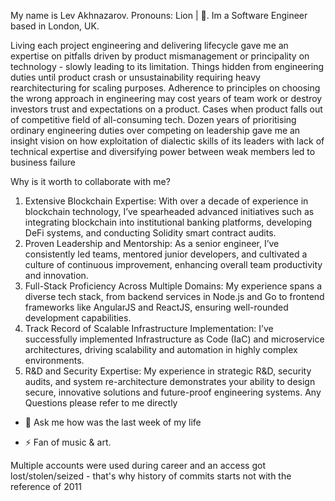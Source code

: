 My name is Lev Akhnazarov. Pronouns: Lion | 🦁. 
Im a Software Engineer based in London, UK.


Living each project engineering and delivering lifecycle gave me an expertise on pitfalls driven by product mismanagement or principality on technology - slowly leading to its limitation. 
Things hidden from engineering duties until product crash or unsustainability requiring heavy rearchitecturing for scaling purposes. 
Adherence to principles on choosing the wrong approach in engineering may cost years of team work or destroy investors trust and expectations on a product. 
Cases when product falls out of competitive field of all-consuming tech. 
Dozen years of prioritising ordinary engineering duties over competing 
on leadership gave me an insight vision on how exploitation of dialectic skills of its leaders with lack of technical expertise and diversifying power between weak members led to business failure

Why is it worth to collaborate with me?

  1.	Extensive Blockchain Expertise: With over a decade of experience in blockchain technology, I’ve spearheaded advanced initiatives such as integrating blockchain into institutional banking platforms, developing DeFi systems, and conducting Solidity smart contract audits.
  2.	Proven Leadership and Mentorship: As a senior engineer, I’ve consistently led teams, mentored junior developers, and cultivated a culture of continuous improvement, enhancing overall team productivity and innovation.
  3.	Full-Stack Proficiency Across Multiple Domains: My experience spans a diverse tech stack, from backend services in Node.js and Go to frontend frameworks like AngularJS and ReactJS, ensuring well-rounded development capabilities.
  4.	Track Record of Scalable Infrastructure Implementation: I’ve successfully implemented Infrastructure as Code (IaC) and microservice architectures, driving scalability and automation in highly complex environments.
  5.	R&D and Security Expertise: My experience in strategic R&D, security audits, and system re-architecture demonstrates your ability to design secure, innovative solutions and future-proof engineering systems.
Any Questions please refer to me directly

- 💬 Ask me how was the last week of my life

- ⚡ Fan of music & art.

Multiple accounts were used during career and an access got lost/stolen/seized - that's why history of commits starts not with the reference of 2011
<!--

- 🔭 I’m currently working on ...
- 🌱 I’m currently learning ...
- 👯 I’m looking to collaborate on ...
- 🤔 I’m looking for help with ...
- 💬 Ask me about ...
- 📫 How to reach me: ...
-->
